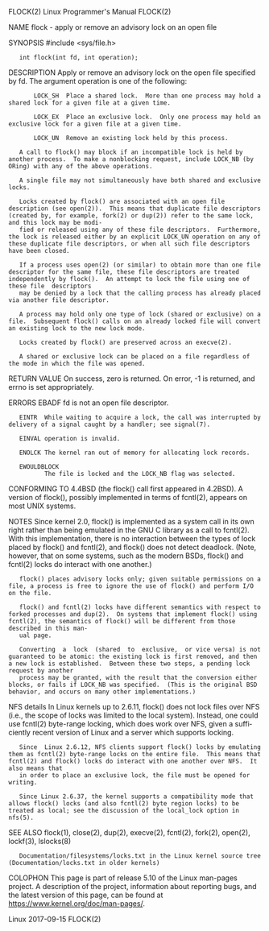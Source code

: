 FLOCK(2)                                                                                               Linux Programmer's Manual                                                                                               FLOCK(2)

NAME
       flock - apply or remove an advisory lock on an open file

SYNOPSIS
       #include <sys/file.h>

       int flock(int fd, int operation);

DESCRIPTION
       Apply or remove an advisory lock on the open file specified by fd.  The argument operation is one of the following:

           LOCK_SH  Place a shared lock.  More than one process may hold a shared lock for a given file at a given time.

           LOCK_EX  Place an exclusive lock.  Only one process may hold an exclusive lock for a given file at a given time.

           LOCK_UN  Remove an existing lock held by this process.

       A call to flock() may block if an incompatible lock is held by another process.  To make a nonblocking request, include LOCK_NB (by ORing) with any of the above operations.

       A single file may not simultaneously have both shared and exclusive locks.

       Locks created by flock() are associated with an open file description (see open(2)).  This means that duplicate file descriptors (created by, for example, fork(2) or dup(2)) refer to the same lock, and this lock may be modi‐
       fied or released using any of these file descriptors.  Furthermore, the lock is released either by an explicit LOCK_UN operation on any of these duplicate file descriptors, or when all such file descriptors have been closed.

       If a process uses open(2) (or similar) to obtain more than one file descriptor for the same file, these file descriptors are treated independently by flock().  An attempt to lock the file using one of these file  descriptors
       may be denied by a lock that the calling process has already placed via another file descriptor.

       A process may hold only one type of lock (shared or exclusive) on a file.  Subsequent flock() calls on an already locked file will convert an existing lock to the new lock mode.

       Locks created by flock() are preserved across an execve(2).

       A shared or exclusive lock can be placed on a file regardless of the mode in which the file was opened.

RETURN VALUE
       On success, zero is returned.  On error, -1 is returned, and errno is set appropriately.

ERRORS
       EBADF  fd is not an open file descriptor.

       EINTR  While waiting to acquire a lock, the call was interrupted by delivery of a signal caught by a handler; see signal(7).

       EINVAL operation is invalid.

       ENOLCK The kernel ran out of memory for allocating lock records.

       EWOULDBLOCK
              The file is locked and the LOCK_NB flag was selected.

CONFORMING TO
       4.4BSD (the flock() call first appeared in 4.2BSD).  A version of flock(), possibly implemented in terms of fcntl(2), appears on most UNIX systems.

NOTES
       Since  kernel  2.0, flock() is implemented as a system call in its own right rather than being emulated in the GNU C library as a call to fcntl(2).  With this implementation, there is no interaction between the types of lock
       placed by flock() and fcntl(2), and flock() does not detect deadlock.  (Note, however, that on some systems, such as the modern BSDs, flock() and fcntl(2) locks do interact with one another.)

       flock() places advisory locks only; given suitable permissions on a file, a process is free to ignore the use of flock() and perform I/O on the file.

       flock() and fcntl(2) locks have different semantics with respect to forked processes and dup(2).  On systems that implement flock() using fcntl(2), the semantics of flock() will be different from those described in this man‐
       ual page.

       Converting  a  lock  (shared  to  exclusive,  or vice versa) is not guaranteed to be atomic: the existing lock is first removed, and then a new lock is established.  Between these two steps, a pending lock request by another
       process may be granted, with the result that the conversion either blocks, or fails if LOCK_NB was specified.  (This is the original BSD behavior, and occurs on many other implementations.)

   NFS details
       In Linux kernels up to 2.6.11, flock() does not lock files over NFS (i.e., the scope of locks was limited to the local system).  Instead, one could use fcntl(2) byte-range locking, which does work over NFS,  given  a  suffi‐
       ciently recent version of Linux and a server which supports locking.

       Since  Linux 2.6.12, NFS clients support flock() locks by emulating them as fcntl(2) byte-range locks on the entire file.  This means that fcntl(2) and flock() locks do interact with one another over NFS.  It also means that
       in order to place an exclusive lock, the file must be opened for writing.

       Since Linux 2.6.37, the kernel supports a compatibility mode that allows flock() locks (and also fcntl(2) byte region locks) to be treated as local; see the discussion of the local_lock option in nfs(5).

SEE ALSO
       flock(1), close(2), dup(2), execve(2), fcntl(2), fork(2), open(2), lockf(3), lslocks(8)

       Documentation/filesystems/locks.txt in the Linux kernel source tree (Documentation/locks.txt in older kernels)

COLOPHON
       This page is part of release 5.10 of the Linux man-pages project.  A description of the project, information about reporting bugs, and the latest version of this page, can be found at https://www.kernel.org/doc/man-pages/.

Linux                                                                                                          2017-09-15                                                                                                      FLOCK(2)
